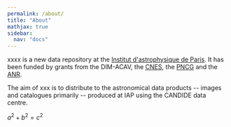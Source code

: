 ```yaml
---
permalink: /about/
title: "About"
mathjax: true
sidebar:
  nav: "docs"
---
```


xxxx is a new data repository at the  [Institut d'astrophysique de Paris](http://www.iap.fr). It has been funded by grants from the DIM-ACAV, the [CNES](http://www.cnes.fr), the [PNCG](https://pncg.lam.fr/) and the [ANR](https://anr.fr). 

The aim of xxx is to distribute to the astronomical data products -- images and catalogues primarily -- produced at IAP using the CANDIDE data centre. 

$a^2 + b^2 = c^2$

